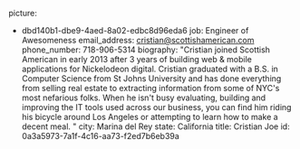 picture:
  - dbd140b1-dbe9-4aed-8a02-edbc8d96eda6
job: Engineer of Awesomeness
email_address: cristian@scottishamerican.com
phone_number: 718-906-5314
biography: "Cristian joined Scottish American in early 2013 after 3 years of building web & mobile applications for Nickelodeon digital. Cristian graduated with a B.S. in Computer Science from St Johns University and has done everything from selling real estate to extracting information from some of NYC's most nefarious folks. When he isn't busy evaluating, building and improving the IT tools used across our business, you can find him riding his bicycle around Los Angeles or attempting to learn how to make a decent meal. "
city: Marina del Rey
state: California
title: Cristian Joe
id: 0a3a5973-7a1f-4c16-aa73-f2ed7b6eb39a
